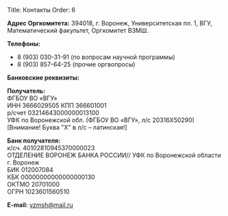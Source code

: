 Title: Контакты
Order: 6

**Адрес Оргкомитета:** 394018, г. Воронеж, Университетская пл. 1, ВГУ, Математический факультет, Оргкомитет ВЗМШ.

**Телефоны:**

* 8 (903) 030-31-91 (по вопросам научной программы)
* 8 (903) 857-64-25 (прочие оргвопросы)

**Банковские реквизиты:**

**Получатель:**  
ФГБОУ ВО «ВГУ»  
ИНН 3666029505 КПП 366601001  
р/счет 03214643000000013100  
УФК по Воронежской обл. (ФГБОУ ВО «ВГУ», л/с 20316Х50290)  
[Внимание! Буква "X" в л/с – латинская!]

**Банк получателя:**  
к/сч. 40102810945370000023  
ОТДЕЛЕНИЕ ВОРОНЕЖ БАНКА РОССИИ// УФК по Воронежской области г. Воронеж  
БИК 012007084  
КБК 00000000000000000130  
ОКТМО 20701000  
ОГРН 1023601560510  

**E-mail:** [vzmsh@mail.ru](mailto:vzmsh@mail.ru)
